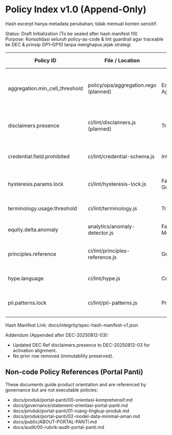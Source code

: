 # Policy Index v1.0 (Append-Only)

<div data-disclaimer-block="governance">
<p data-disclaimer-id="D5">Hash excerpt hanya metadata perubahan; tidak memuat konten sensitif.</p>
</div>

Status: Draft Initialization (To be sealed after hash manifest fill)  
Purpose: Konsolidasi seluruh policy-as-code & lint guardrail agar traceable ke DEC & prinsip GP1–GP10 tanpa menghapus jejak strategi.

| Policy ID | File / Location | Domain | Enforcement Level | DEC Ref (if any) | Principles | Notes |
|-----------|-----------------|--------|-------------------|------------------|------------|-------|
| aggregation.min_cell_threshold | policy/opa/aggregation.rego (planned) | Equity Aggregation | deny | DEC-20250812-02 (threshold adoption context) | GP2, GP9 | Blocks publish cells < threshold |
| disclaimers.presence | ci/lint/disclaimers.js (planned) | Transparency | deny | DEC-20250812-03 (activation alignment) | GP5, GP6, GP7, GP9 | Ensures D1–D7 in required surfaces |
| credential.field.prohibited | ci/lint/credential-schema.js | Integrity/Privacy | deny | Future DEC | GP1, GP4, GP10 | Guards against unapproved fields |
| hysteresis.params.lock | ci/lint/hysteresis-lock.js | Fairness Governance | warn→deny | DEC-20250812-02 | GP2, GP9 | Compares code constants vs config |
| terminology.usage.threshold | ci/lint/terminology.js | Transition | warn | Future DEC | GP5, GP7 | Monitors adoption slope |
| equity.delta.anomaly | analytics/anomaly-detector.js | Fairness Monitoring | observe | Future DEC (anomaly) | GP9, GP10 | Emits anomaly events |
| principles.reference | ci/lint/principles-reference.js | Governance | deny | DEC-20250812-03 | GP2 (all) | Ensures Section 37 matrix integrity |
| hype.language | ci/lint/hype.js | Copy Ethics | deny | Future DEC | GP5, GP7 | Blocks marketing overclaim |
| pii.patterns.lock | ci/lint/pii-patterns.js | Privacy | warn→deny | Future DEC | GP1, GP3, GP8 | Prevent silent pattern removal |

Hash Manifest Link: docs/integrity/spec-hash-manifest-v1.json

Addendum (Appended after DEC-20250812-03):

- Updated DEC Ref disclaimers.presence to DEC-20250812-03 for activation alignment.
- No prior row removed (immutability preserved).

## Non-code Policy References (Portal Panti)

These documents guide product orientation and are referenced by governance but are not executable policies:

- docs/produk/portal-panti/00-orientasi-komprehensif.md
- docs/governance/statement-orientasi-portal-panti.md
- docs/produk/portal-panti/01-ruang-lingkup-produk.md
- docs/produk/portal-panti/02-model-data-minimal-aman.md
- docs/public/ABOUT-PORTAL-PANTI.md
- docs/audit/00-rubrik-audit-portal-panti.md
